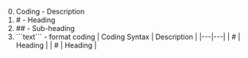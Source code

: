 0. Coding      -     Description
1. \#           -     Heading
2. \#\#          -     Sub-heading
3. \`\`\`text\`\`\`  -     format coding
| Coding Syntax | Description |
|---|---|
|  # | Heading  |
|  \# | Heading  |
